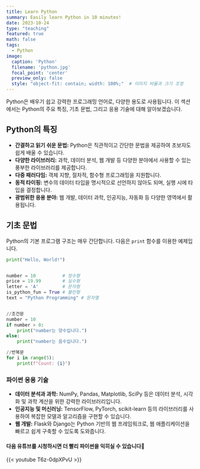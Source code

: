 ```yaml
---
title: Learn Python
summary: Easily learn Python in 10 minutes!
date: 2023-10-24
type: "teaching"
featured: true
math: false
tags:
  - Python
image:
  caption: 'Python'
  filename: 'python.jpg'
  focal_point: 'center'
  preview_only: false
  style: "object-fit: contain; width: 100%;"  # 이미지 비율과 크기 조정
---
```


Python은 배우기 쉽고 강력한 프로그래밍 언어로, 다양한 용도로 사용됩니다. 이 섹션에서는 Python의 주요 특징, 기초 문법, 그리고 응용 기술에 대해 알아보겠습니다.

## Python의 특징
- **간결하고 읽기 쉬운 문법:** Python은 직관적이고 간단한 문법을 제공하여 초보자도 쉽게 배울 수 있습니다.
- **다양한 라이브러리:** 과학, 데이터 분석, 웹 개발 등 다양한 분야에서 사용할 수 있는 풍부한 라이브러리를 제공합니다.
- **다중 패러다임:** 객체 지향, 절차적, 함수형 프로그래밍을 지원합니다.
- **동적 타이핑:** 변수의 데이터 타입을 명시적으로 선언하지 않아도 되며, 실행 시에 타입을 결정합니다.
- **광범위한 응용 분야:** 웹 개발, 데이터 과학, 인공지능, 자동화 등 다양한 영역에서 활용됩니다.

## 기초 문법
Python의 기본 프로그램 구조는 매우 간단합니다. 다음은 `print` 함수를 이용한 예제입니다.

```python
print("Hello, World!")


number = 10          # 정수형
price = 19.99        # 실수형
letter = 'A'         # 문자형
is_python_fun = True # 불린형
text = "Python Programming" # 문자열


//조건문
number = 10
if number > 0:
    print("number는 양수입니다.")
else:
    print("number는 음수입니다.")

//반복문
for i in range(5):
    print(f"Count: {i}")
```

### 파이썬 응용 기술
- **데이터 분석과 과학:**  NumPy, Pandas, Matplotlib, SciPy 등은 데이터 분석, 시각화 및 과학 계산을 위한 강력한 라이브러리입니다.
- **인공지능 및 머신러닝:**  TensorFlow, PyTorch, scikit-learn 등의 라이브러리를 사용하여 복잡한 모델과 알고리즘을 구현할 수 있습니다.
- **웹 개발:** Flask와 Django는 Python 기반의 웹 프레임워크로, 웹 애플리케이션을 빠르고 쉽게 구축할 수 있도록 도와줍니다.


#### 다음 유튜브를 시청하시면 더 빨리 파이썬을 익히실 수 있습니다🙌

{{< youtube T6z-0dpXPvU >}}
